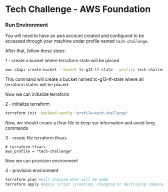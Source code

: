 # Tech Challenge - AWS Foundation


### Run Environment

You will need to have an aws account created and configured to be accessed through your machine under profile named `tech-challenge`.

After that, follow these steps:

1 - create a bucket where terraform state will be placed

```sh
aws s3api create-bucket --bucket tc-g13-tf-state --profile tech-challenge
```

This command will create a bucket named tc-g13-tf-state where all terraform states will be placed.

Now we can initialize terraform

2 - initialize terraform

```sh
terraform init -backend-config "profile=tech-challenge"
```

Now, we should create a tfvar file to keep var information and avoid long commands

3 - create file terraform.tfvars
```
# terraform.tfvars
aws_profile = "tech-challenge"
```


Now we can provision environment

4 - provision environment

```sh
terraform plan #will analyze what will be made
terraform apply #apply script (creating, changing or destroying components)
```